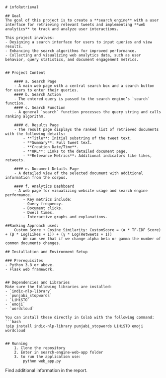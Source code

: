     # infoRetrieval

    ## Goal
    The goal of this project is to create a **search engine** with a user interface for retrieving relevant tweets and implementing **web analytics** to track and analyze user interactions. 

    This project involves:
    - Designing a search interface for users to input queries and view results.
    - Enhancing the search algorithms for improved performance.
    - Collecting and visualizing web analytics data, such as user behavior, query statistics, and document engagement metrics.


    ## Project Content

        #### a. Search Page
        - A main web page with a central search box and a search button for users to enter their queries.
        #### b. Search Action
        - The entered query is passed to the search engine’s `search` function.
        #### c. Search Function
        - A general `search` function processes the query string and calls ranking algorithm.

        #### d. Results Page
        - The result page displays the ranked list of retrieved documents with the following details:
            - **Title**: Initial substring of the tweet text.
            - **Summary**: Full tweet text.
            - **Creation Date/Time**.
            - **URL**: Links to the detailed document page.
            - **Relevance Metrics**: Additional indicators like likes, retweets.

        #### e. Document Details Page
        - A detailed view of the selected document with additional information from the corpus.

        #### f. Analytics Dashboard
        - A web page for visualizing website usage and search engine performance.
            - Key metrics include:
            - Query frequency.
            - Document clicks.
            - Dwell times.
            - Interactive graphs and explanations.

    ##Ranking Approach used: 
        Custom Score + Cosine Similarity: CustomScore = (α * TF-IDF Score) + (β * Log(Likes + 1)) + (γ * Log(Retweets + 1))
            We can see that if we change alpha beta or gamma the number of common documents changes.
    
    ## Installation and Environment Setup

    ### Prerequisites
    - Python 3.8 or above.
    - Flask web framework.

    
    ## Dependencies and Libraries
    Make sure the following libraries are installed:
    - `indic-nlp-library`
    - `punjabi_stopwords`
    - `LiHiSTO`
    - `emoji`
    - `wordcloud`

    You can install these directly in Colab with the following command:
    ```bash
    !pip install indic-nlp-library punjabi_stopwords LiHiSTO emoji wordcloud


    ## Running
        1. Clone the repository
        2. Enter in search-engine-web-app folder 
        3. to run the application use:
            python web_app.py
        

Find additional information in the report.